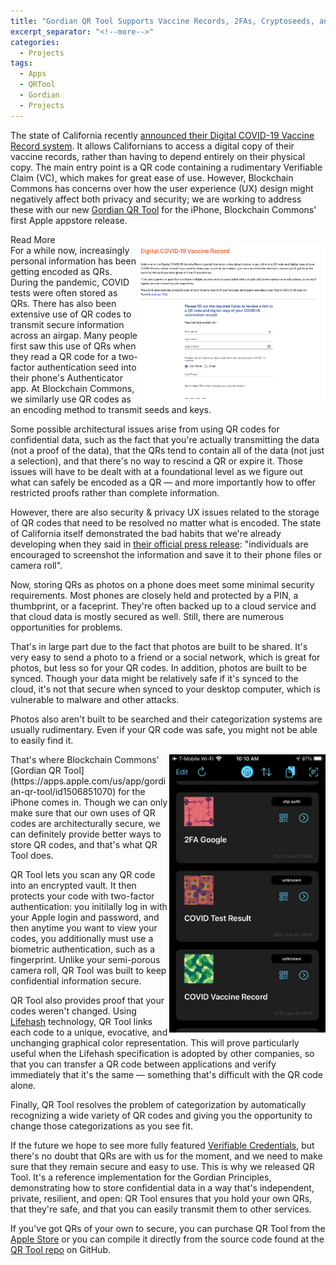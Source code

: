 ```yaml
---
title: "Gordian QR Tool Supports Vaccine Records, 2FAs, Cryptoseeds, and More"
excerpt_separator: "<!--more-->"
categories:
  - Projects
tags:
  - Apps
  - QRTool
  - Gordian
  - Projects
---
```


The state of California recently [announced their Digital COVID-19 Vaccine Record system](https://cdt.ca.gov/news/california-launches-new-digital-tool-giving-residents-convenient-access-to-their-covid-19-vaccine-record/). It allows Californians to access a digital copy of their vaccine records, rather than having to depend entirely on their physical copy. The main entry point is a QR code containing a rudimentary Verifiable Claim (VC), which makes for great ease of use. However, Blockchain Commons has concerns over how the user experience (UX) design might negatively affect both privacy and security; we are working to address these with our new [Gordian QR Tool](https://apps.apple.com/us/app/gordian-qr-tool/id1506851070) for the iPhone, Blockchain Commons' first Apple appstore release.

<div class="bold--excerpt--node">Read More</div>

<!--more-->

<img src="https://raw.githubusercontent.com/BlockchainCommons/GordianQRTool-iOS/master/images/ca-digital-vaccine-record.png" align="right" width=300>
For a while now, increasingly personal information has been getting encoded as QRs. During the pandemic, COVID tests were  often stored as QRs. There has also been extensive use of QR codes to transmit secure information across an airgap. Many people first saw this use of QRs when they read a QR code for a two-factor authentication seed into their phone's Authenticator app. At Blockchain Commons, we similarly use QR codes as an encoding method to transmit seeds and keys.

Some possible architectural issues arise from using QR codes for confidential data, such as the fact that you're actually transmitting the data (not a proof of the data), that the QRs tend to contain all of the data (not just a selection), and that there's no way to rescind a QR or expire it. Those issues will have to be dealt with at a foundational level as we figure out what can safely be encoded as a QR — and more importantly how to offer restricted proofs rather than complete information.

However, there are also security & privacy UX issues related to the storage of QR codes that need to be resolved no matter what is encoded. The state of California itself demonstrated the bad habits that we're already developing when they said in [their official press release](https://cdt.ca.gov/news/california-launches-new-digital-tool-giving-residents-convenient-access-to-their-covid-19-vaccine-record/): "individuals are encouraged to screenshot the information and save it to their phone files or camera roll".

Now, storing QRs as photos on a phone does meet some minimal security requirements. Most phones are closely held and protected by a PIN, a thumbprint, or a faceprint. They're often backed up to a cloud service and that cloud data is mostly secured as well. Still, there are numerous opportunities for problems.

That's in large part due to the fact that photos are built to be shared. It's very easy to send a photo to a friend or a social network, which is great for photos, but less so for your QR codes. In addition, photos are built to be synced. Though your data might be relatively safe if it's synced to the cloud, it's not that secure when synced to your desktop computer, which is vulnerable to malware and other attacks.

Photos also aren't built to be searched and their categorization systems are usually rudimentary. Even if your QR code was safe, you might not be able to easily find it.

<img src="https://raw.githubusercontent.com/BlockchainCommons/GordianQRTool-iOS/master/images/qr-list-2.jpeg" align="right" width=250>
That's where Blockchain Commons' [Gordian QR Tool](https://apps.apple.com/us/app/gordian-qr-tool/id1506851070) for the iPhone comes in. Though we can only make sure that our own uses of QR codes are architecturally secure, we can definitely provide better ways to store QR codes, and that's what QR Tool does.

QR Tool lets you scan any QR code into an encrypted vault. It then protects your code with two-factor authentication: you initilally log in with your Apple login and password, and then anytime you want to view your codes, you additionally must use a biometric authentication, such as a fingerprint. Unlike your semi-porous camera roll, QR Tool was built to keep confidential information secure.

QR Tool also provides proof that your codes weren't changed. Using [Lifehash](https://github.com/BlockchainCommons/LifeHash) technology, QR Tool links each code to a unique, evocative, and unchanging graphical color representation. This will prove particularly useful when the Lifehash specification is adopted by other companies, so that you can transfer a QR code between applications and verify immediately that it's the same — something that's difficult with the QR code alone.

Finally, QR Tool resolves the problem of categorization by automatically recognizing a wide variety of QR codes and giving you the opportunity to change those categorizations as you see fit.

If the future we hope to see more fully featured [Verifiable Credentials](https://www.w3.org/TR/vc-data-model/), but there's no doubt that QRs are with us for the moment, and we need to make sure that they remain secure and easy to use. This is why we released QR Tool. It's a reference implementation for the Gordian Principles, demonstrating how to store confidential data in a way that's independent, private, resilient, and open: QR Tool ensures that you hold your own QRs, that they're safe, and that you can easily transmit them to other services.

If you've got QRs of your own to secure, you can purchase QR Tool from the [Apple Store](https://apps.apple.com/us/app/gordian-qr-tool/id1506851070) or you can compile it directly from the source code found at the [QR Tool repo](https://github.com/BlockchainCommons/GordianQRTool-iOS) on GitHub.
